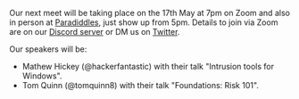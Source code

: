Our next meet will be taking place on the 17th May at 7pm on Zoom and also in person at [Paradiddles](https://goo.gl/maps/ibpFWwVj6MDgPmR98), just show up from 5pm. Details to join via Zoom are on our [Discord server](https://discord.gg/rXvnkav) or DM us on [Twitter](https://twitter.com/dc441905).

Our speakers will be:

* Mathew Hickey (@hackerfantastic)  with their talk "Intrusion tools for Windows".
* Tom Quinn (@tomquinn8) with their talk "Foundations: Risk 101".
